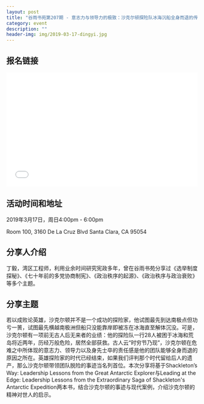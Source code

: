 ```yaml
---
layout: post
title: "谷雨书苑第207期 - 意志力与领导力的极致：沙克尔顿探险队冰海沉船全身而退的传奇 by 丁毅"
category: event
description: ""
header-img: img/2019-03-17-dingyi.jpg
---
```


## 报名链接
<div style="width:100%; text-align:left;" ><iframe src="//eventbrite.com/tickets-external?eid=58682526015&ref=etckt" frameborder="0" height="300" width="100%" vspace="0" hspace="0" marginheight="5" marginwidth="5" scrolling="auto" allowtransparency="true"></iframe></div>

## 活动时间和地址
2019年3月17日，周日4:00pm - 6:00pm

Room 100, 3160 De La Cruz Blvd Santa Clara, CA 95054


## 分享人介绍
丁毅，湾区工程师，利用业余时间研究宪政多年，曾在谷雨书苑分享过《选举制度探秘》、《七十年前的多党协商制宪》、《政治秩序的起源》、《政治秩序与政治衰败》等多个主题。

## 分享主题
若以成败论英雄，沙克尔顿并不是一个成功的探险家，他试图最先到达南极点但功亏一篑，试图最先横越南极洲但船只没能靠岸即被冻在冰海直至解体沉没。可是，沙克尔顿有一项前无古人后无来者的业绩：他的探险队一行28人被困于冰海和荒岛将近两年，历经万般危险，居然全部获救。古人云“时穷节乃现”，沙克尔顿在危难之中所体现的意志力、领导力以及身先士卒的责任感是他的团队能够全身而退的原因之所在。英雄探险家的时代已经结束，如果我们评判那个时代留给后人的遗产，那么沙克尔顿带领团队脱险的事迹当名列首位。本次分享将基于Shackleton’s Way: Leadership Lessons from the Great Antarctic Explorer与Leading at the Edge: Leadership Lessons from the Extraordinary Saga of Shackleton's Antarctic Expedition两本书，结合沙克尔顿的事迹与现代案例，介绍沙克尔顿的精神对世人的启示。


